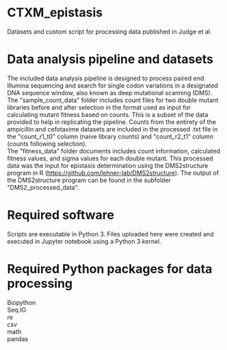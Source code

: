 # CTXM_epistasis
Datasets and custom script for processing data published in Judge et al. 

# Data analysis pipeline and datasets
The included data analysis pipeline is designed to process paired end Illumina sequencing and search for single codon variations in a designated DNA sequence window, also known as deep mutational scanning (DMS).  
The "sample_count_data" folder includes count files for two double mutant libraries before and after selection in the format used as input for calculating mutant fitness based on counts. This is a subset of the data provided to help in replicating the pipeline. Counts from the entirety of the ampicillin and cefotaxime datasets are included in the processed .txt file in the "count_r1_t0" column (naive library counts) and "count_r2_t1" column (counts following selection).  
The "fitness_data" folder documents includes count information, calculated fitness values, and sigma values for each double mutant. This processed data was the input for epistasis determination using the DMS2structure program in R (https://github.com/lehner-lab/DMS2structure). The output of the DMS2structure program can be found in the subfolder "DMS2_processed_data".

# Required software
Scripts are executable in Python 3. Files uploaded here were created and executed in Jupyter notebook using a Python 3 kernel.

# Required Python packages for data processing
Biopython  
Seq.IO  
re  
csv  
math  
pandas  
